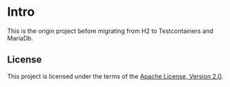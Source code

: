 # Intro
This is the origin project before migrating from H2 to Testcontainers and MariaDb.


## License

This project is licensed under the terms of the [Apache License, Version 2.0](LICENSE).
